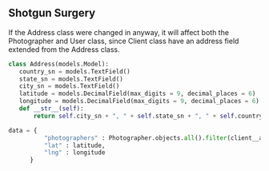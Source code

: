 ## Shotgun Surgery

If the Address class were changed in anyway, it will affect both the Photographer and User class, since Client class have an address field extended from the Address class.
```python
class Address(models.Model):
   country_sn = models.TextField()
   state_sn = models.TextField()
   city_sn = models.TextField()
   latitude = models.DecimalField(max_digits = 9, decimal_places = 6)
   longitude = models.DecimalField(max_digits = 9, decimal_places = 6)
   def __str__(self):
       return self.city_sn + ", " + self.state_sn + ", " + self.country_sn

data = {
          "photographers" : Photographer.objects.all().filter(client__address__longitude = longitude, client__address__latitude = latitude),
          "lat" : latitude,
          "lng" : longitude
      }
```